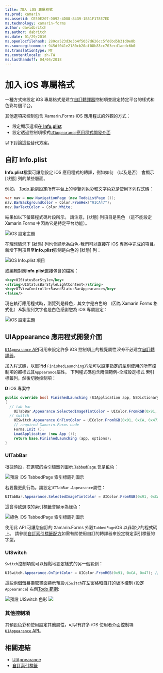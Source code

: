 ```yaml
---
title: 加入 iOS 專屬格式
ms.prod: xamarin
ms.assetid: CE50E207-D092-4D88-8439-1B51F178E7ED
ms.technology: xamarin-forms
author: davidbritch
ms.author: dabritch
ms.date: 01/29/2016
ms.openlocfilehash: 280ca523d3e3b4f5037d626cc5fd0bd5b31d0e8b
ms.sourcegitcommit: 945df041e2180cb20af08b83cc703ecd1aedc6b0
ms.translationtype: MT
ms.contentlocale: zh-TW
ms.lasthandoff: 04/04/2018
---
```

# <a name="adding-ios-specific-formatting"></a>加入 iOS 專屬格式

一種方式來設定 iOS 專屬格式是建立[自訂轉譯器](~/xamarin-forms/app-fundamentals/custom-renderer/index.md)控制項並設定特定平台的樣式和色彩每個平台。

其他選項來控制包含 Xamarin.Forms iOS 應用程式的外觀的方式：

* 設定顯示選項在[ **Info.plist**](#info-plist)
* 設定透過控制項樣式[`UIAppearance`應用程式開發介面](#uiappearance)

以下討論這些替代方案。

<a name="info-plist"/>

## <a name="customizing-infoplist"></a>自訂 Info.plist

**Info.plist**檔案可讓您設定 iOS 應用程式的轉譯，例如如何 （以及是否） 會顯示 [狀態] 列的某些層面。

例如， [Todo 範例](https://developer.xamarin.com/samples/xamarin-forms/Todo/)設定所有平台上的導覽列色彩和文字色彩是使用下列程式碼：

```csharp
var nav = new NavigationPage (new TodoListPage ());
nav.BarBackgroundColor = Color.FromHex("91CA47");
nav.BarTextColor = Color.White;
```

結果如以下螢幕程式碼片段所示。 請注意，[狀態] 列項目是黑色 （這不能設定 Xamarin.Forms 中因為它是特定平台功能）。

![](theme-images/status-default-sml.png "iOS 設定主題")

在理想情況下 [狀態] 列也會顯示為白色-我們可以直接在 iOS 專案中完成的項目。 新增下列項目至**Info.plist**強制是白色的 [狀態] 列：

![](theme-images/info-plist.png "iOS Info.plist 項目")

或編輯對應**Info.plist**直接包含的檔案：

```xml
<key>UIStatusBarStyle</key>
<string>UIStatusBarStyleLightContent</string>
<key>UIViewControllerBasedStatusBarAppearance</key>
<false/>
```

現在執行應用程式時，瀏覽列是綠色，其文字是白色的 （因為 Xamarin.Forms 格式化）*和*狀態列文字也是白色感謝您為 iOS 專屬設定：

![](theme-images/status-white-sml.png "iOS 設定主題")

<a name="uiappearance"/>

## <a name="uiappearance-api"></a>UIAppearance 應用程式開發介面

[ `UIAppearance` API](~/ios/user-interface/ios-ui/introduction-to-the-appearance-api.md)可用來設定許多 iOS 控制項上的視覺屬性*沒有*不必建立[自訂轉譯器](~/xamarin-forms/app-fundamentals/custom-renderer/index.md)。

加入程式碼，以單行**d** `FinishedLaunching`方法可以設定指定的型別使用的所有控制項的都樣式其`Appearance`屬性。 下列程式碼包含兩個範例-全域設定樣式 索引標籤列，然後切換控制項：

**D** iOS 專案中

```csharp
public override bool FinishedLaunching (UIApplication app, NSDictionary options)
{
  // tab bar
    UITabBar.Appearance.SelectedImageTintColor = UIColor.FromRGB(0x91, 0xCA, 0x47); // green
  // switch
    UISwitch.Appearance.OnTintColor = UIColor.FromRGB(0x91, 0xCA, 0x47); // green
    // required Xamarin.Forms code
    Forms.Init ();
    LoadApplication (new App ());
    return base.FinishedLaunching (app, options);
}
```

### <a name="uitabbar"></a>UITabBar

根據預設，在選取的索引標籤列圖示[ `TabbedPage` ](~/xamarin-forms/app-fundamentals/navigation/tabbed-page.md)會是藍色：

![](theme-images/tabbar-default.png "預設 iOS TabbedPage 索引標籤列圖示")

若要變更此行為，請設定`UITabBar.Appearance`屬性：

```csharp
UITabBar.Appearance.SelectedImageTintColor = UIColor.FromRGB(0x91, 0xCA, 0x47); // green
```

這會導致選取的索引標籤會顯示為綠色：

![](theme-images/tabbar-custom.png "綠色 iOS TabbedPage 索引標籤列圖示")

使用此 API 可讓您自訂的 Xamarin.Forms 外觀`TabbedPage`iOS 以非常少的程式碼上。 請參閱[自訂索引標籤配方](https://developer.xamarin.com/recipes/cross-platform/xamarin-forms/ios/customize-tabs/)如需有關使用自訂的轉譯器來設定特定索引標籤的字型。

### <a name="uiswitch"></a>UISwitch

`Switch`控制項就可以輕鬆地設定樣式的另一個範例：

```csharp
UISwitch.Appearance.OnTintColor = UIColor.FromRGB(0x91, 0xCA, 0x47); // green
```

這些兩個螢幕擷取畫面顯示預設`UISwitch`在左窗格和自訂的版本控制 (設定`Appearance`) 右側[Todo 範例](https://developer.xamarin.com/samples/xamarin-forms/Todo/):

![](theme-images/switch-default.png "預設 UISwitch 色彩") ![ ](theme-images/switch-custom.png "自訂 UISwitch 色彩")

### <a name="other-controls"></a>其他控制項

其預設色彩和使用設定其他屬性，可以有許多 iOS 使用者介面控制項[ `UIAppearance` API](~/ios/user-interface/ios-ui/introduction-to-the-appearance-api.md)。



## <a name="related-links"></a>相關連結

- [UIAppearance](~/ios/user-interface/ios-ui/introduction-to-the-appearance-api.md)
- [自訂索引標籤](https://developer.xamarin.com/recipes/cross-platform/xamarin-forms/ios/customize-tabs/)
